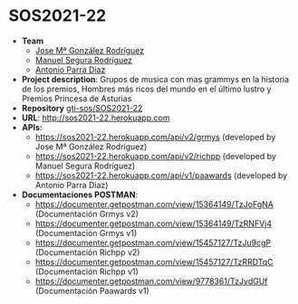# SOS2021-22
- **Team**
  - [Jose Mª González Rodríguez](https://github.com/josgonrod7)
  - [Manuel Segura Rodríguez](https://github.com/mansegrod)
  - [Antonio Parra Diaz](https://github.com/antonioparra7)
- **Project description**: Grupos de musica con mas grammys en la historia de los premios, Hombres más ricos del mundo en el último lustro y Premios Princesa de Asturias
- **Repository** [gti-sos/SOS2021-22](https://github.com/gti-sos/SOS2021-22) 
- **URL**: http://sos2021-22.herokuapp.com
- **APIs**:
  - https://sos2021-22.herokuapp.com/api/v2/grmys (developed by Jose Mª González Rodríguez)
  - https://sos2021-22.herokuapp.com/api/v2/richpp (developed by Manuel Segura Rodríguez)
  - https://sos2021-22.herokuapp.com/api/v1/paawards (developed by Antonio Parra Diaz)
- **Documentaciones POSTMAN**:
  - https://documenter.getpostman.com/view/15364149/TzJoFgNA (Documentación Grmys v2)
  - https://documenter.getpostman.com/view/15364149/TzRNFVj4 (Documentación Grmys v1)
  - https://documenter.getpostman.com/view/15457127/TzJu9cgP (Documentación Richpp v2)
  - https://documenter.getpostman.com/view/15457127/TzRRDTqC (Documentación Richpp v1)
  - https://documenter.getpostman.com/view/9778361/TzJvdGUf (Documentación Paawards v1)

